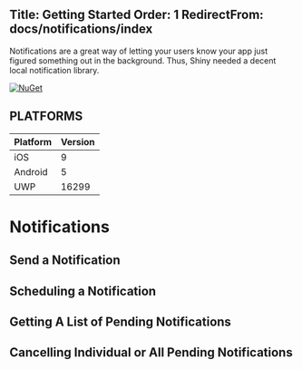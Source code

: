 Title: Getting Started
Order: 1
RedirectFrom: docs/notifications/index
---

Notifications are a great way of letting your users know your app just figured something out in the background.  Thus, Shiny needed a decent local notification library.

[![NuGet](https://img.shields.io/nuget/v/Shiny.Notifications.svg?maxAge=2592000)](https://www.nuget.org/packages/Shiny.Notifications/)

## PLATFORMS

|Platform|Version|
|--------|-------|
|iOS|9|
|Android|5|
|UWP|16299|

# Notifications

## Send a Notification

## Scheduling a Notification

## Getting A List of Pending Notifications

## Cancelling Individual or All Pending Notifications